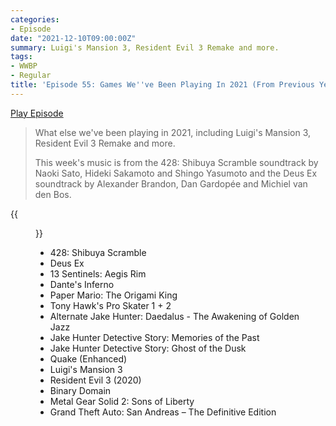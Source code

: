 ```yaml
---
categories:
- Episode
date: "2021-12-10T09:00:00Z"
summary: Luigi's Mansion 3, Resident Evil 3 Remake and more.
tags:
- WWBP
- Regular
title: 'Episode 55: Games We''ve Been Playing In 2021 (From Previous Years)'
---
```


[Play Episode](https://shows.acast.com/the-back-page-a-video-games-podcast/episodes/6249ec71be92a6001320e9a3)
> What else we've been playing in 2021, including Luigi's Mansion 3, Resident Evil 3 Remake and more.
>
> This week's music is from the 428: Shibuya Scramble soundtrack by Naoki Sato, Hideki Sakamoto and Shingo Yasumoto and the Deus Ex soundtrack by Alexander Brandon, Dan Gardopée and Michiel van den Bos.

{{<figure 
  src="/assets/images/naka-shibuya.jpeg" 
  caption="Image Credit: Liam Richardson" 
  alt="Yuji Naka Shibuya Scramble">}}

- 428: Shibuya Scramble
- Deus Ex
- 13 Sentinels: Aegis Rim
- Dante's Inferno
- Paper Mario: The Origami King
- Tony Hawk's Pro Skater 1 + 2
- Alternate Jake Hunter: Daedalus - The Awakening of Golden Jazz
- Jake Hunter Detective Story: Memories of the Past
- Jake Hunter Detective Story: Ghost of the Dusk
- Quake (Enhanced)
- Luigi's Mansion 3
- Resident Evil 3 (2020)
- Binary Domain
- Metal Gear Solid 2: Sons of Liberty
- Grand Theft Auto: San Andreas – The Definitive Edition
